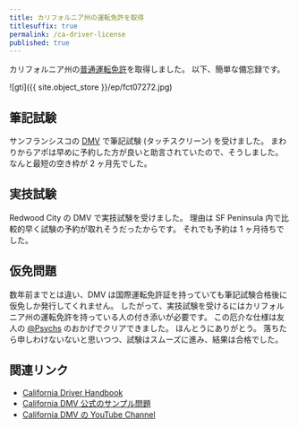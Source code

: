 ```yaml
---
title: カリフォルニア州の運転免許を取得
titlesuffix: true
permalink: /ca-driver-license
published: true
---
```


カリフォルニア州の[普通運転免許](https://www.dmv.ca.gov/portal/dmv/detail/pubs/hdbk/lic_classes)を取得しました。
以下、簡単な備忘録です。

![gti]({{ site.object_store }}/ep/fct07272.jpg)

## 筆記試験

サンフランシスコの [DMV](https://www.dmv.ca.gov/portal/dmv) で筆記試験 (タッチスクリーン) を受けました。
まわりからアポは早めに予約した方が良いと助言されていたので、そうしました。
なんと最短の空き枠が 2 ヶ月先でした。

## 実技試験

Redwood City の DMV で実技試験を受けました。
理由は SF Peninsula 内で比較的早く試験の予約が取れそうだったからです。
それでも予約は 1 ヶ月待ちでした。

## 仮免問題

数年前までとは違い、DMV は国際運転免許証を持っていても筆記試験合格後に仮免しか発行してくれません。
したがって、実技試験を受けるにはカリフォルニア州の運転免許を持っている人の付き添いが必要です。
この厄介な仕様は友人の [@Psychs](https://twitter.com/psychs) のおかげでクリアできました。
ほんとうにありがとう。
落ちたら申しわけないないと思いつつ、試験はスムーズに進み、結果は合格でした。

## 関連リンク

- [California Driver Handbook](https://www.dmv.ca.gov/portal/dmv/detail/pubs/hdbk/driver_handbook_toc)
- [California DMV 公式のサンプル問題](https://www.dmv.ca.gov/portal/dmv/?1dmy&urile=wcm:path:/dmv_content_en/dmv/pubs/interactive/tdrive/exam)
- [California DMV の YouTube Channel](https://www.youtube.com/user/CaliforniaDMV)
